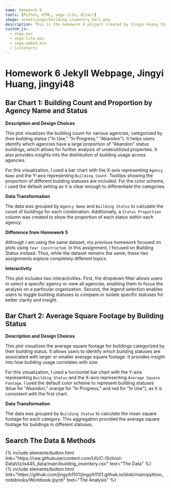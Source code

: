 ```yaml
---
name: Homework 6
tools: [Python, HTML, vega-lite, Altair]
image: assets/pngs/building_inventory_bar1.png
description: This is the homework 6 project created by Jingyi Huang that uses vega-lite and Altair for interactive visualizations.
custom_js:
  - vega.min
  - vega-lite.min
  - vega-embed.min
  - justcharts
---
```


# Homework 6 Jekyll Webpage, Jingyi Huang, jingyi48

## Bar Chart 1: Building Count and Proportion by Agency Name and Status

<vegachart schema-url="{{ site.baseurl }}/assets/json/building_inventory_bar1.json" style="width: 100%"></vegachart>

**Description and Design Choices**

This plot visualizes the building count for various agencies, categorized by their building status ("In Use," "In Progress," "Abandon"). It helps users identify which agencies have a large proportion of "Abandon" status buildings, which allows for further analysis of underutilized properties. It also provides insights into the distribution of building usage across agencies.

For this visualization, I used a bar chart with the X-axis representing `Agency Name` and the Y-axis representing `Building Count`. Tooltips showing the proportion of different building statuses are included. For the color scheme, I used the default setting as it is clear enough to differentiate the categories.

**Data Transformation**

The data was grouped by `Agency Name` and `Building Status` to calculate the count of buildings for each combination. Additionally, a `Status Proportion` column was created to show the proportion of each status within each agency.

**Difference from Homework 5**

Although I am using the same dataset, my previous homework focused on plots using `Year Constructed`. In this assignment, I focused on Building Status instead. Thus, while the dataset remains the same, these two assignments explore completely different topics.

**Interactivity**

This plot includes two interactivities. First, the dropdown filter allows users to select a specific agency or view all agencies, enabling them to focus the analysis on a particular organization. Second, the legend selection enables users to toggle building statuses to compare or isolate specific statuses for better clarity and insight.

## Bar Chart 2: Average Square Footage by Building Status

<vegachart schema-url="{{ site.baseurl }}/assets/json/building_inventory_bar2.json" style="width: 100%"></vegachart>

**Description and Design Choices**

This plot visualizes the average square footage for buildings categorized by their building status. It allows users to identify which building statuses are associated with larger or smaller average square footage. It provides insight into how building usage correlates with size.

For this visualization, I used a horizontal bar chart with the Y-axis representing `Building Status` and the X-axis representing `Average Square Footage`. I used the default color scheme to represent building statuses (blue for "Abandon," orange for "In Progress," and red for "In Use"), as it is consistent with the first chart.

**Data Transformation**

The data was grouped by `Building Status` to calculate the mean square footage for each category. This aggregation provided the average square footage for buildings in different statuses.

## Search The Data & Methods

<div class="left">
{% include elements/button.html link="https://raw.githubusercontent.com/UIUC-iSchool-DataViz/is445_data/main/building_inventory.csv" text="The Data" %}
</div>

<div class="right">
{% include elements/button.html link="https://github.com/jingyih1101/jingyih1101.github.io/blob/main/python_notebooks/Workbook.ipynb" text="The Analysis" %}
</div>
